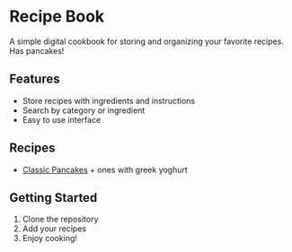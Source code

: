# Recipe Book

A simple digital cookbook for storing and organizing your favorite recipes. Has pancakes!

## Features
- Store recipes with ingredients and instructions
- Search by category or ingredient
- Easy to use interface

## Recipes
- [Classic Pancakes](recipes/pancakes.md) + ones with greek yoghurt

## Getting Started
1. Clone the repository
2. Add your recipes
3. Enjoy cooking!